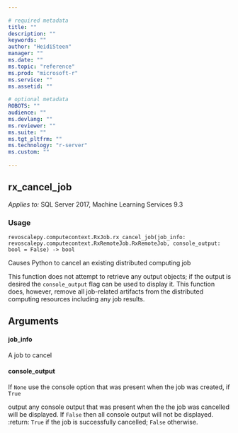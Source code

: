 ```yaml
--- 
 
# required metadata 
title: "" 
description: "" 
keywords: "" 
author: "HeidiSteen" 
manager: "" 
ms.date: "" 
ms.topic: "reference" 
ms.prod: "microsoft-r" 
ms.service: "" 
ms.assetid: "" 
 
# optional metadata 
ROBOTS: "" 
audience: "" 
ms.devlang: "" 
ms.reviewer: "" 
ms.suite: "" 
ms.tgt_pltfrm: "" 
ms.technology: "r-server" 
ms.custom: "" 
 
---
```


## rx_cancel_job


*Applies to:* SQL Server 2017, Machine Learning Services 9.3


### Usage



```
revoscalepy.computecontext.RxJob.rx_cancel_job(job_info: revoscalepy.computecontext.RxRemoteJob.RxRemoteJob, console_output: bool = False) -> bool
```



Causes Python to cancel an existing distributed computing job

This function does not attempt to retrieve any output objects; if the output is desired the ``console_output``
flag can be used to display it.  This function does, however, remove all job-related artifacts from the distributed
computing resources including any job results.


## Arguments


#### job_info

A job to cancel


#### console_output

If ``None`` use the console option that was present when the job was created, if ``True``

output any console output that was present when the the job was cancelled will be displayed.  If ``False`` then
all console output will not be displayed.
:return: ``True`` if the job is successfully cancelled; ``False`` otherwise.
